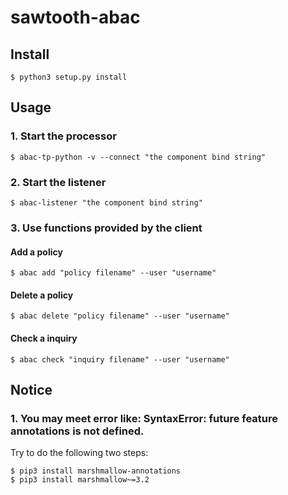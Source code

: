 # sawtooth-abac
## Install
```
$ python3 setup.py install
```
## Usage
### 1. Start the processor
```
$ abac-tp-python -v --connect "the component bind string"
```
### 2. Start the listener
```
$ abac-listener "the component bind string"
```
### 3. Use functions provided by the client
#### Add a policy
```
$ abac add "policy filename" --user "username"
```
#### Delete a policy
```
$ abac delete "policy filename" --user "username"
```
#### Check a inquiry
```
$ abac check "inquiry filename" --user "username"
```
## Notice
### 1. You may meet error like: SyntaxError: future feature annotations is not defined.
Try to do the following two steps:
```
$ pip3 install marshmallow-annotations
$ pip3 install marshmallow~=3.2
```
